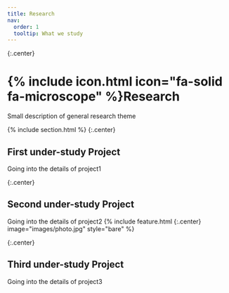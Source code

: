 ```yaml
---
title: Research
nav:
  order: 1
  tooltip: What we study
---
```

{:.center}
# {% include icon.html icon="fa-solid fa-microscope" %}Research
Small description of general research theme



{% include section.html %}
{:.center}
## First under-study Project
Going into the details of project1



{:.center}
## Second under-study Project
Going into the details of project2
{%
  include feature.html
  {:.center} image="images/photo.jpg"
  style="bare"
%}



{:.center}
## Third under-study Project
Going into the details of project3


